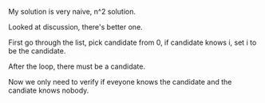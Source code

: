 My solution is very naive, n^2 solution.

Looked at discussion, there's better one.

First go through the list, pick candidate from 0, if candidate knows i, set i to be the candidate.

After the loop, there must be a candidate.

Now we only need to verify if eveyone knows the candidate and the candiate knows nobody.
